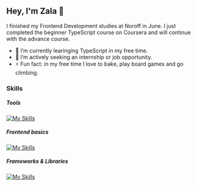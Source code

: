 ## Hey, I'm Zala 👋

I finished my Frontend Development studies at Noroff in June. I just completed the beginner TypeScript course on Coursera and will continue with the advance course.

- 🔭 I’m currently learinging TypeScript in my free time.
- 🤔 I’m actively seeking an internship or job opportunity.
- ⚡ Fun fact: in my free time I love to bake, play board games and go climbing.

### Skills

##### Tools
[![My Skills](https://skillicons.dev/icons?i=figma)](https://skillicons.dev)

##### Frontend basics
[![My Skills](https://skillicons.dev/icons?i=html,css,js,ts)](https://skillicons.dev)

##### Frameworks & Libraries
[![My Skills](https://skillicons.dev/icons?i=bootstrap,sass,react,vite,tailwind)](https://skillicons.dev)
